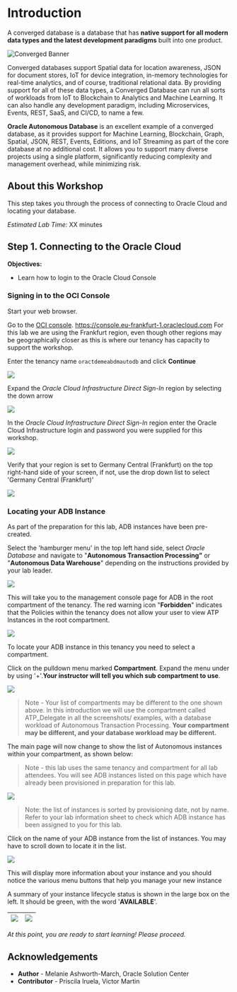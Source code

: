# Introduction

A converged database is a database that has **native support for all modern data types and the latest development paradigms** built into one product.

![Converged Banner](images/converged_database.png)

Converged databases support Spatial data for location awareness, JSON for document stores, IoT for device integration, in-memory technologies for real-time analytics, and of course, traditional relational data. By providing support for all of these data types, a Converged Database can run all sorts of workloads from IoT to Blockchain to Analytics and Machine Learning. It can also handle any development paradigm, including Microservices, Events, REST, SaaS, and CI/CD, to name a few.

**Oracle Autonomous Database** is an excellent example of a converged database, as it provides support for Machine Learning, Blockchain, Graph, Spatial, JSON, REST, Events, Editions, and IoT Streaming as part of the core database at no additional cost. It allows you to support many diverse projects using a single platform, significantly reducing complexity and management overhead, while minimizing risk.

## About this Workshop

This step takes you through the process of connecting to Oracle Cloud and locating your database.

_Estimated Lab Time:_ XX minutes

## Step 1. Connecting to the Oracle Cloud

**Objectives:**

- Learn how to login to the Oracle Cloud Console

  


### Signing in to the OCI Console

Start your web browser. 

Go to the [OCI console](https://console.eu-frankfurt-1.oraclecloud.com). <https://console.eu-frankfurt-1.oraclecloud.com> For this lab we are using the Frankfurt region, even though other regions may be geographically closer as this is where our tenancy has capacity to support the workshop.



Enter the tenancy name `oractdemeabdmautodb` and click **Continue**

![](../common-images/login-tenant-jesus-01.png)



Expand the *Oracle Cloud Infrastructure Direct Sign-In* region by selecting the down arrow



![](../common-images/login-tenant-jesus-02.png )

In the *Oracle Cloud Infrastructure Direct Sign-In* region enter the Oracle Cloud Infrastructure login and password you were supplied for this workshop.

![](../common-images/login-tenant-jesus-03.png)





Verify that your region is set to Germany Central (Frankfurt) on the top right-hand side of your screen, if not, use the drop down list to select 'Germany Central (Frankfurt)'

![](../common-images/select-region-frankfurt.png)

### Locating your ADB Instance

As part of the preparation for this lab, ADB instances have been pre-created. 

Select the 'hamburger menu' in the top left hand side, select *Oracle Database* and navigate to
"**Autonomous Transaction Processing"** or "**Autonomous Data Warehouse**" depending on the instructions provided by your lab leader.

![](../common-images/adb-sidebar-atp.png)

This will take you to the management console page for ADB  in the root compartment of the tenancy. The red warning icon \"**Forbidden**\" indicates that the Policies within the tenancy does not allow your user to view ATP Instances in the root compartment.

![](../common-images/image19.png)



To locate your ADB instance in this tenancy you need to select a compartment.

Click on the pulldown menu marked **Compartment**. Expand the menu under by using '+'.**Your instructor will tell you which sub compartment to use**.

![](../common-images/image20.png)

> Note - Your list of compartments may be different to the one shown above. In this introduction  we will use the compartment called ATP_Delegate in all the screenshots/ examples, with a database workload of Autonomous Transaction Processing. **Your compartment may be different, and your database workload may be different.**

The main page will now change to show the list of Autonomous instances within your compartment, as shown below:

> Note - this lab uses the same tenancy and compartment for all lab attendees. You will see ADB instances listed on this page which have already been provisioned in preparation for this lab.

![](../common-images/image21.png)



> Note: the list of instances is sorted by provisioning date, not by name.
> Refer to your lab information sheet to check which ADB instance has been assigned to you for this lab.

Click on the name of your ADB instance from the list of instances. You may have to scroll down to locate it in the list.

![](../common-images/image22.png)

This will display more information about your instance and you should notice the various menu buttons that help you manage your new instance

A summary of your instance lifecycle status is shown in the large box on the left. It should be green, with the word '**AVAILABLE**'.

| ![](../common-images/atp-available.png) | ![](../common-images/adw-available.png) |
| --------------------------------------- | --------------------------------------- |

_At this point, you are ready to start learning! Please proceed._

## **Acknowledgements**

- **Author** - Melanie Ashworth-March, Oracle Solution Center
- **Contributor** - Priscila Iruela, Victor Martin